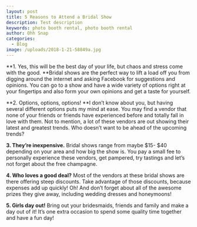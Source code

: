 ```yaml
---
layout: post
title: 5 Reasons to Attend a Bridal Show
description: Test description
keywords: photo booth rental, photo booth rental
author: Ohh Snap
categories:
  - Blog
image: /uploads/2018-1-21-58849a.jpg
---
```

**1\. Yes, this will be the best day of your life, but chaos and stress come with the good.&nbsp;**Bridal shows are the perfect way to lift a load off you from digging around the internet and asking Facebook for suggestions and opinions. You can go to a show and have a wide variety of options right at your fingertips and also form your own opinions and get a taste for yourself.

**2\. Options, options, options\!&nbsp;**I don’t know about you, but having several different options puts my mind at ease. You may find a vendor that none of your friends or friends have experienced before and totally fall in love with them. Not to mention, a lot of these vendors are out showing their latest and greatest trends. Who doesn’t want to be ahead of the upcoming trends?

**3\. They’re inexpensive.**&nbsp;Bridal shows range from maybe $15- $40 depending on your area and how big the show is. You pay a small fee to personally experience these vendors, get pampered, try tastings and let’s not forget about the free champagne.

**4\. Who loves a good deal?**&nbsp;Most of the vendors at these bridal shows are there offering steep discounts. Take advantage of those discounts, because expenses add up quickly\! Oh\! And don’t forget about all of the awesome prizes they give away, including wedding dresses and honeymoons\!

**5\. Girls day out\!**&nbsp;Bring out your bridesmaids, friends and family and make a day out of it\! It’s one extra occasion to spend some quality time together and have a fun day\!